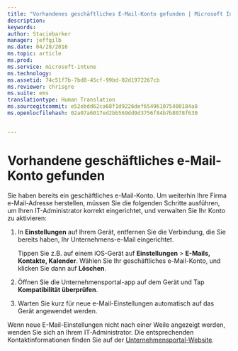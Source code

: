 ```yaml
---
title: "Vorhandenes geschäftliches E-Mail-Konto gefunden | Microsoft Intune"
description: 
keywords: 
author: Staciebarker
manager: jeffgilb
ms.date: 04/28/2016
ms.topic: article
ms.prod: 
ms.service: microsoft-intune
ms.technology: 
ms.assetid: 74c51f7b-7bd8-45cf-99bd-02d1972267cb
ms.reviewer: chrisgre
ms.suite: ems
translationtype: Human Translation
ms.sourcegitcommit: e52ebdd62ca68f1d9226def654961075400184a8
ms.openlocfilehash: 02a07a6017ed2bb569dd9d3756f84b7b8078f630


---
```


# Vorhandene geschäftliches e-Mail-Konto gefunden
Sie haben bereits ein geschäftliches e-Mail-Konto. Um weiterhin Ihre Firma e-Mail-Adresse herstellen, müssen Sie die folgenden Schritte ausführen, um Ihren IT-Administrator korrekt eingerichtet, und verwalten Sie Ihr Konto zu aktivieren:

1.  In **Einstellungen** auf Ihrem Gerät, entfernen Sie die Verbindung, die Sie bereits haben, Ihr Unternehmens-e-Mail eingerichtet.

    Tippen Sie z.B. auf einem iOS-Gerät auf **Einstellungen** &gt; **E-Mails, Kontakte, Kalender**. Wählen Sie Ihr geschäftliches e-Mail-Konto, und klicken Sie dann auf **Löschen**.

2.  Öffnen Sie die Unternehmensportal-app auf dem Gerät und Tap **Kompatibilität überprüfen**.

3.  Warten Sie kurz für neue e-Mail-Einstellungen automatisch auf das Gerät angewendet werden.

Wenn neue E-Mail-Einstellungen nicht nach einer Weile angezeigt werden, wenden Sie sich an Ihrem IT-Administrator. Die entsprechenden Kontaktinformationen finden Sie auf der [Unternehmensportal-Website](http://portal.manage.microsoft.com).




<!--HONumber=Jun16_HO4-->


